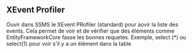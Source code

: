 ## XEvent Profiler
Ouvir dans SSMS le XEvent PRofiler (standard) pour aovir la liste des events. Cela permet de voir et de vérifier que des éléments comme EntityFrameworkCore fasse les bonnes requetes. Exemple, select (*) ou select(1) pour voir s'il y a un élément dans la table
